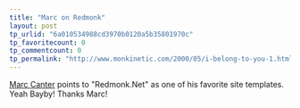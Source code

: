 ```yaml
---
title: "Marc on Redmonk"
layout: post
tp_urlid: "6a010534988cd3970b0120a5b35801970c"
tp_favoritecount: 0
tp_commentcount: 0
tp_permalink: "http://www.monkinetic.com/2000/05/i-belong-to-you-1.html"
---
```


<a href="http://scriptingnews.userland.com/stories/storyReader$649">Marc Canter</a> points to &quot;Redmonk.Net&quot; as one of his favorite site templates. Yeah Bayby! Thanks Marc!
